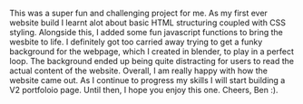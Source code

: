 This was a super fun and challenging project for me. As my first ever website build I learnt alot about basic HTML structuring coupled with CSS styling.  Alongside this, I added some fun javascript functions to bring the wesbite to life. 
I definitely got too carried away trying to get a funky background  for the webpage, which I created in blender,  to play in a perfect loop. The background ended up being quite distracting for users to read the actual content of the website. 
Overall, I am really happy with how the website came out. As I continue to progress my skills I will start building a V2 portfoloio page. Until then, I hope you enjoy this one. Cheers, Ben :).
